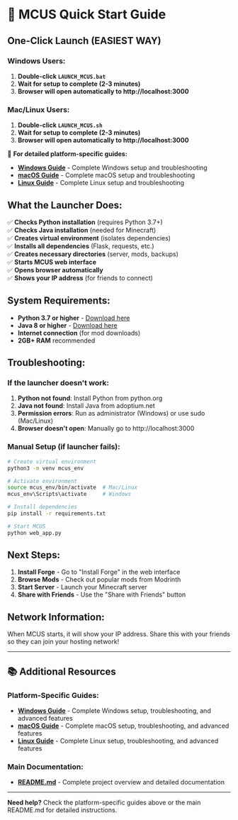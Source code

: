 # 🚀 MCUS Quick Start Guide

## One-Click Launch (EASIEST WAY)

### Windows Users:
1. **Double-click `LAUNCH_MCUS.bat`**
2. **Wait for setup to complete (2-3 minutes)**
3. **Browser will open automatically to http://localhost:3000**

### Mac/Linux Users:
1. **Double-click `LAUNCH_MCUS.sh`**
2. **Wait for setup to complete (2-3 minutes)**
3. **Browser will open automatically to http://localhost:3000**

📖 **For detailed platform-specific guides:**
- **[Windows Guide](QUICK_START_WINDOWS.md)** - Complete Windows setup and troubleshooting
- **[macOS Guide](QUICK_START_MAC.md)** - Complete macOS setup and troubleshooting
- **[Linux Guide](QUICK_START_LINUX.md)** - Complete Linux setup and troubleshooting

## What the Launcher Does:

✅ **Checks Python installation** (requires Python 3.7+)  
✅ **Checks Java installation** (needed for Minecraft)  
✅ **Creates virtual environment** (isolates dependencies)  
✅ **Installs all dependencies** (Flask, requests, etc.)  
✅ **Creates necessary directories** (server, mods, backups)  
✅ **Starts MCUS web interface**  
✅ **Opens browser automatically**  
✅ **Shows your IP address** (for friends to connect)  

## System Requirements:

- **Python 3.7 or higher** - [Download here](https://python.org/downloads/)
- **Java 8 or higher** - [Download here](https://adoptium.net/)
- **Internet connection** (for mod downloads)
- **2GB+ RAM** recommended

## Troubleshooting:

### If the launcher doesn't work:

1. **Python not found**: Install Python from python.org
2. **Java not found**: Install Java from adoptium.net
3. **Permission errors**: Run as administrator (Windows) or use sudo (Mac/Linux)
4. **Browser doesn't open**: Manually go to http://localhost:3000

### Manual Setup (if launcher fails):

```bash
# Create virtual environment
python3 -m venv mcus_env

# Activate environment
source mcus_env/bin/activate  # Mac/Linux
mcus_env\Scripts\activate     # Windows

# Install dependencies
pip install -r requirements.txt

# Start MCUS
python web_app.py
```

## Next Steps:

1. **Install Forge** - Go to "Install Forge" in the web interface
2. **Browse Mods** - Check out popular mods from Modrinth
3. **Start Server** - Launch your Minecraft server
4. **Share with Friends** - Use the "Share with Friends" button

## Network Information:

When MCUS starts, it will show your IP address. Share this with your friends so they can join your hosting network!

---

## 📚 Additional Resources

### Platform-Specific Guides:
- **[Windows Guide](QUICK_START_WINDOWS.md)** - Complete Windows setup, troubleshooting, and advanced features
- **[macOS Guide](QUICK_START_MAC.md)** - Complete macOS setup, troubleshooting, and advanced features
- **[Linux Guide](QUICK_START_LINUX.md)** - Complete Linux setup, troubleshooting, and advanced features

### Main Documentation:
- **[README.md](README.md)** - Complete project overview and detailed documentation

---

**Need help?** Check the platform-specific guides above or the main README.md for detailed instructions. 